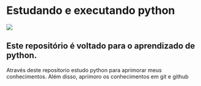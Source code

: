<h1>Estudando e executando python</h1>

<img src="https://sdtimes.com/wp-content/uploads/2018/12/python-logo-master-v3-TM-flattened-490x166.png" style="display: block; margin: 0 auto;">

<h2>Este repositório é voltado para o aprendizado de python.</h2>


<p>Através deste repositorio estudo python para aprimorar meus conhecimentos. Além disso, aprimoro os conhecimentos em git e github</p>

